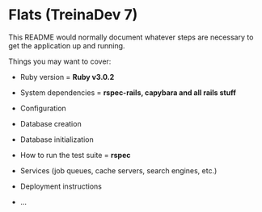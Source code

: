 # Flats (TreinaDev 7)

This README would normally document whatever steps are necessary to get the
application up and running.

Things you may want to cover:

- Ruby version = **Ruby v3.0.2**

- System dependencies = **rspec-rails, capybara and all rails stuff**

- Configuration

- Database creation

- Database initialization

- How to run the test suite = **rspec**

- Services (job queues, cache servers, search engines, etc.)

- Deployment instructions

- ...

